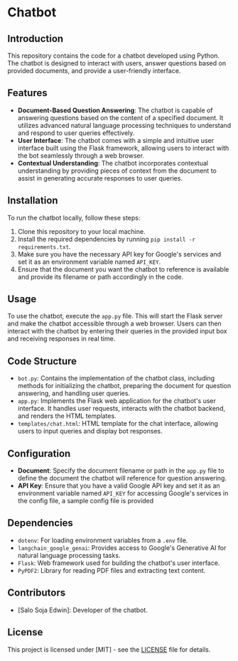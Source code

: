 # Chatbot 

## Introduction
This repository contains the code for a chatbot developed using Python. The chatbot is designed to interact with users, answer questions based on provided documents, and provide a user-friendly interface.

## Features
- **Document-Based Question Answering**: The chatbot is capable of answering questions based on the content of a specified document. It utilizes advanced natural language processing techniques to understand and respond to user queries effectively.
- **User Interface**: The chatbot comes with a simple and intuitive user interface built using the Flask framework, allowing users to interact with the bot seamlessly through a web browser.
- **Contextual Understanding**: The chatbot incorporates contextual understanding by providing pieces of context from the document to assist in generating accurate responses to user queries.

## Installation
To run the chatbot locally, follow these steps:
1. Clone this repository to your local machine.
2. Install the required dependencies by running `pip install -r requirements.txt`.
3. Make sure you have the necessary API key for Google's services and set it as an environment variable named `API_KEY`.
4. Ensure that the document you want the chatbot to reference is available and provide its filename or path accordingly in the code.

## Usage
To use the chatbot, execute the `app.py` file. This will start the Flask server and make the chatbot accessible through a web browser. Users can then interact with the chatbot by entering their queries in the provided input box and receiving responses in real time.

## Code Structure
- `bot.py`: Contains the implementation of the chatbot class, including methods for initializing the chatbot, preparing the document for question answering, and handling user queries.
- `app.py`: Implements the Flask web application for the chatbot's user interface. It handles user requests, interacts with the chatbot backend, and renders the HTML templates.
- `templates/chat.html`: HTML template for the chat interface, allowing users to input queries and display bot responses.

## Configuration
- **Document**: Specify the document filename or path in the `app.py` file to define the document the chatbot will reference for question answering.
- **API Key**: Ensure that you have a valid Google API key and set it as an environment variable named `API_KEY` for accessing Google's services in the config file, a sample config file is provided

## Dependencies
- `dotenv`: For loading environment variables from a `.env` file.
- `langchain_google_genai`: Provides access to Google's Generative AI for natural language processing tasks.
- `Flask`: Web framework used for building the chatbot's user interface.
- `PyPDF2`: Library for reading PDF files and extracting text content.

## Contributors
- [Salo Soja Edwin]: Developer of the chatbot.

## License
This project is licensed under [MIT] - see the [LICENSE](LICENSE) file for details.
